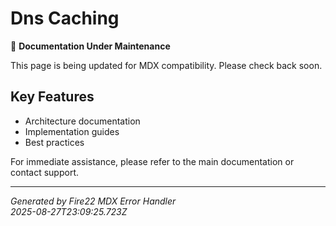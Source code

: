 # Dns Caching

🔧 **Documentation Under Maintenance**

This page is being updated for MDX compatibility. Please check back soon.

## Key Features

- Architecture documentation
- Implementation guides
- Best practices

For immediate assistance, please refer to the main documentation or contact
support.

---

_Generated by Fire22 MDX Error Handler_  
_2025-08-27T23:09:25.723Z_
